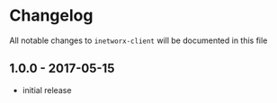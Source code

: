 # Changelog

All notable changes to `inetworx-client` will be documented in this file

## 1.0.0 - 2017-05-15

- initial release
